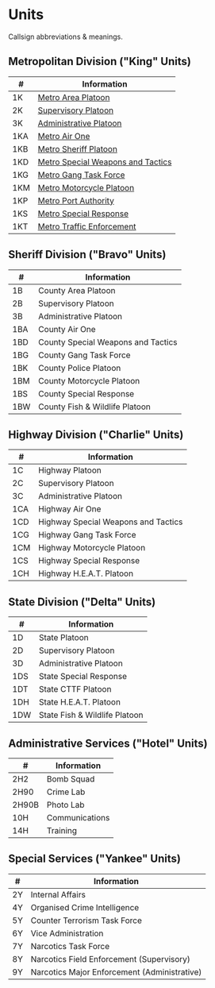 # Units

Callsign abbreviations & meanings.

## Metropolitan Division ("King" Units)

\# | Information
-- | --
1K | [Metro Area Platoon](https://github.com/TFNRP/docs/blob/main/division/metro/units.md#metro-area-platoon)
2K | [Supervisory Platoon](https://github.com/TFNRP/docs/blob/main/division/metro/units.md#supervisory-platoon)
3K | [Administrative Platoon](https://github.com/TFNRP/docs/blob/main/division/metro/units.md#administrative-platoon)
1KA | [Metro Air One](https://github.com/TFNRP/docs/blob/main/division/metro/units.md#metro-air-one)
1KB | [Metro Sheriff Platoon](https://github.com/TFNRP/docs/blob/main/division/metro/units.md#metro-sheriff-platoon)
1KD | [Metro Special Weapons and Tactics](https://github.com/TFNRP/docs/blob/main/division/metro/units.md#metro-special-weapons-and-tactics)
1KG | [Metro Gang Task Force](https://github.com/TFNRP/docs/blob/main/division/metro/units.md#metro-gang-task-force)
1KM | [Metro Motorcycle Platoon](https://github.com/TFNRP/docs/blob/main/division/metro/units.md#metro-motorcycle-platoon)
1KP | [Metro Port Authority](https://github.com/TFNRP/docs/blob/main/division/metro/units.md#metro-port-authority)
1KS | [Metro Special Response](https://github.com/TFNRP/docs/blob/main/division/metro/units.md#metro-special-response)
1KT | [Metro Traffic Enforcement](https://github.com/TFNRP/docs/blob/main/division/metro/units.md#metro-traffic-enforcement)

## Sheriff Division ("Bravo" Units)

\# | Information
-- | --
1B | County Area Platoon
2B | Supervisory Platoon
3B | Administrative Platoon
1BA | County Air One
1BD | County Special Weapons and Tactics
1BG | County Gang Task Force
1BK | County Police Platoon
1BM | County Motorcycle Platoon
1BS | County Special Response
1BW | County Fish & Wildlife Platoon

## Highway Division ("Charlie" Units)

\# | Information
-- | --
1C | Highway Platoon
2C | Supervisory Platoon
3C | Administrative Platoon
1CA | Highway Air One
1CD | Highway Special Weapons and Tactics
1CG | Highway Gang Task Force
1CM | Highway Motorcycle Platoon
1CS | Highway Special Response
1CH | Highway H.E.A.T. Platoon

## State Division ("Delta" Units)

\# | Information
-- | --
1D | State Platoon
2D | Supervisory Platoon
3D | Administrative Platoon
1DS | State Special Response
1DT | State CTTF Platoon
1DH | State H.E.A.T. Platoon
1DW | State Fish & Wildlife Platoon

## Administrative Services ("Hotel" Units)

\# | Information
-- | --
2H2 | Bomb Squad
2H90 | Crime Lab
2H90B | Photo Lab
10H | Communications
14H | Training

## Special Services ("Yankee" Units)

\# | Information
-- | --
2Y | Internal Affairs
4Y | Organised Crime Intelligence
5Y | Counter Terrorism Task Force
6Y | Vice Administration
7Y | Narcotics Task Force
8Y | Narcotics Field Enforcement (Supervisory)
9Y | Narcotics Major Enforcement (Administrative)
